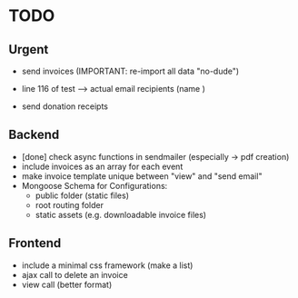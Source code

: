 # TODO

## Urgent

- send invoices (IMPORTANT: re-import all data "no-dude")
- line 116 of test --> actual email recipients (name <email>)

- send donation receipts

## Backend

- [done] check async functions in sendmailer (especially -> pdf creation)
- include invoices as an array for each event
- make invoice template unique between "view" and "send email"
- Mongoose Schema for Configurations:
    + public folder (static files)
    + root routing folder
    + static assets (e.g. downloadable invoice files)

## Frontend

- include a minimal css framework (make a list)
- ajax call to delete an invoice
- view call (better format)